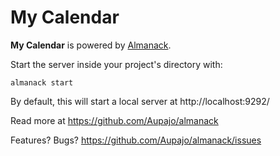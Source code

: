# My Calendar

**My Calendar** is powered by [Almanack](https://github.com/Aupajo/almanack).

Start the server inside your project's directory with:

    almanack start

By default, this will start a local server at http://localhost:9292/

Read more at https://github.com/Aupajo/almanack

Features? Bugs? https://github.com/Aupajo/almanack/issues
